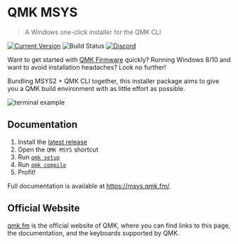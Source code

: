 # QMK MSYS

> A Windows one-click installer for the QMK CLI

[![Current Version](https://img.shields.io/github/tag/qmk/qmk_distro_msys.svg)](https://github.com/qmk/qmk_distro_msys/tags)
![Build Status](https://github.com/qmk/qmk_distro_msys/workflows/CI/badge.svg)
[![Discord](https://img.shields.io/discord/440868230475677696.svg?logo=discord&color=7289DA)](https://discord.gg/Uq7gcHh)

Want to get started with [QMK Firmware](https://qmk.fm) quickly? Running Windows 8/10 and want to avoid installation headaches? Look no further!

Bundling MSYS2 + QMK CLI together, this installer package aims to give you a QMK build environment with as little effort as possible.

![terminal example](./docs/.vuepress/public/terminal.png)

## Documentation

1. Install the [latest release](https://github.com/qmk/qmk_distro_msys/releases/latest)
1. Open the `QMK MSYS` shortcut
1. Run [`qmk setup`](https://docs.qmk.fm/#/newbs_getting_started?id=set-up-qmk)
1. Run [`qmk compile`](https://docs.qmk.fm/#/newbs_getting_started?id=_4-test-your-build-environment)
1. Profit!

Full documentation is available at <https://msys.qmk.fm/>.

## Official Website

[qmk.fm](https://qmk.fm) is the official website of QMK, where you can find links to this page, the documentation, and the keyboards supported by QMK.
